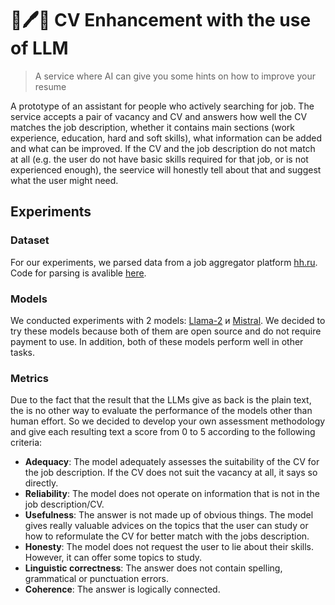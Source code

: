 # 📄🖊️🤖 CV Enhancement with the use of LLM

> A service where AI can give you some hints on how to improve your resume

A prototype of an assistant for people who actively searching for job. The service accepts a pair of vacancy and CV and answers how well the CV matches the job description, whether it contains main sections (work experience, education, hard 
and soft skills), what information can be added and what can be improved. If the CV and the job description do not match at all (e.g. the user do not have basic skills required for that job, or is not experienced enough), the seervice will 
honestly tell about that and suggest what the user might need.

## Experiments

### Dataset
For our experiments, we parsed data from a job aggregator platform [hh.ru](https://hh.ru). Code for parsing is avalible [here](https://github.com/abdullinilgiz/LLMmatch).

### Models

We conducted experiments with 2 models: [Llama-2](https://huggingface.co/meta-llama/Llama-2-7b-chat-hf) и [Mistral](https://huggingface.co/mistralai/Mistral-7B-Instruct-v0.1). We decided to try these models because both of them are open 
source and do not require payment to use. In addition, both of these models perform well in other tasks.

### Metrics
Due to the fact that the result that the LLMs give as back is the plain text, the is no other way to evaluate the performance of the models other than human effort. So we decided to develop your own assessment methodology and give each 
resulting text a score from 0 to 5 according to the following criteria:

- **Adequacy**: The model adequately assesses the suitability of the CV for the job description. If the CV does not suit the vacancy at all, it says so directly.
- **Reliability**: The model does not operate on information that is not in the job description/CV.
- **Usefulness**: The answer is not made up of obvious things. The model gives really valuable advices on the topics that the user can study or how to reformulate the CV for better match with the jobs description.
- **Honesty**: The model does not request the user to lie about their skills. However, it can offer some topics to study.
- **Linguistic correctness**: The answer does not contain spelling, grammatical or punctuation errors.
- **Coherence**: The answer is logically connected.
